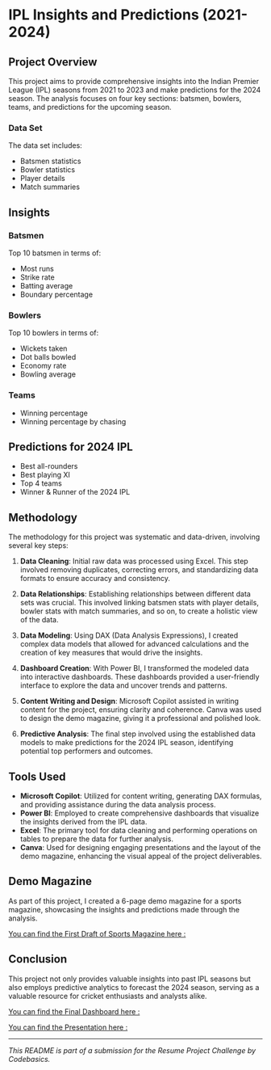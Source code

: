 # IPL Insights and Predictions (2021-2024)

## Project Overview
This project aims to provide comprehensive insights into the Indian Premier League (IPL) seasons from 2021 to 2023 and make predictions for the 2024 season. The analysis focuses on four key sections: batsmen, bowlers, teams, and predictions for the upcoming season.

### Data Set
The data set includes:
- Batsmen statistics
- Bowler statistics
- Player details
- Match summaries

## Insights

### Batsmen
Top 10 batsmen in terms of:
- Most runs
- Strike rate
- Batting average
- Boundary percentage

### Bowlers
Top 10 bowlers in terms of:
- Wickets taken
- Dot balls bowled
- Economy rate
- Bowling average

### Teams
- Winning percentage
- Winning percentage by chasing

## Predictions for 2024 IPL
- Best all-rounders
- Best playing XI
- Top 4 teams
- Winner & Runner of the 2024 IPL

## Methodology

The methodology for this project was systematic and data-driven, involving several key steps:

1. **Data Cleaning**: Initial raw data was processed using Excel. This step involved removing duplicates, correcting errors, and standardizing data formats to ensure accuracy and consistency.

2. **Data Relationships**: Establishing relationships between different data sets was crucial. This involved linking batsmen stats with player details, bowler stats with match summaries, and so on, to create a holistic view of the data.

3. **Data Modeling**: Using DAX (Data Analysis Expressions), I created complex data models that allowed for advanced calculations and the creation of key measures that would drive the insights.

4. **Dashboard Creation**: With Power BI, I transformed the modeled data into interactive dashboards. These dashboards provided a user-friendly interface to explore the data and uncover trends and patterns.

5. **Content Writing and Design**: Microsoft Copilot assisted in writing content for the project, ensuring clarity and coherence. Canva was used to design the demo magazine, giving it a professional and polished look.

6. **Predictive Analysis**: The final step involved using the established data models to make predictions for the 2024 IPL season, identifying potential top performers and outcomes.

## Tools Used

- **Microsoft Copilot**: Utilized for content writing, generating DAX formulas, and providing assistance during the data analysis process.
- **Power BI**: Employed to create comprehensive dashboards that visualize the insights derived from the IPL data.
- **Excel**: The primary tool for data cleaning and performing operations on tables to prepare the data for further analysis.
- **Canva**: Used for designing engaging presentations and the layout of the demo magazine, enhancing the visual appeal of the project deliverables.


## Demo Magazine
As part of this project, I created a 6-page demo magazine for a sports magazine, showcasing the insights and predictions made through the analysis.

[You can find the First Draft of Sports Magazine here :](Sports_Basics_Magazine.pdf)

## Conclusion
This project not only provides valuable insights into past IPL seasons but also employs predictive analytics to forecast the 2024 season, serving as a valuable resource for cricket enthusiasts and analysts alike.


[You can find the Final Dashboard here :](Resume_Challenge_IPL_PBI.pbix)

[You can find the Presentation here :](IPL_Project_Presentation.pptx)

---

*This README is part of a submission for the Resume Project Challenge by Codebasics.*


